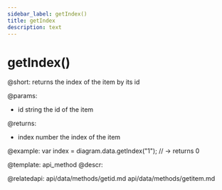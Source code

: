 ```yaml
---
sidebar_label: getIndex()
title: getIndex
description: text
---
```


# getIndex()

@short: returns the index of the item by its id

@params:

- id		string			the id of the item


@returns:

- index		number			the index of the item


@example:
var index = diagram.data.getIndex("1"); // -> returns 0

@template: api_method
@descr:

@relatedapi:
api/data/methods/getid.md
api/data/methods/getitem.md